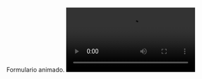 
Formulario animado. 
![Alt text](https://github.com/florenpedrajas/Formulario_Animado/blob/master/Sin%20t%C3%ADtulo%207.mp4)

